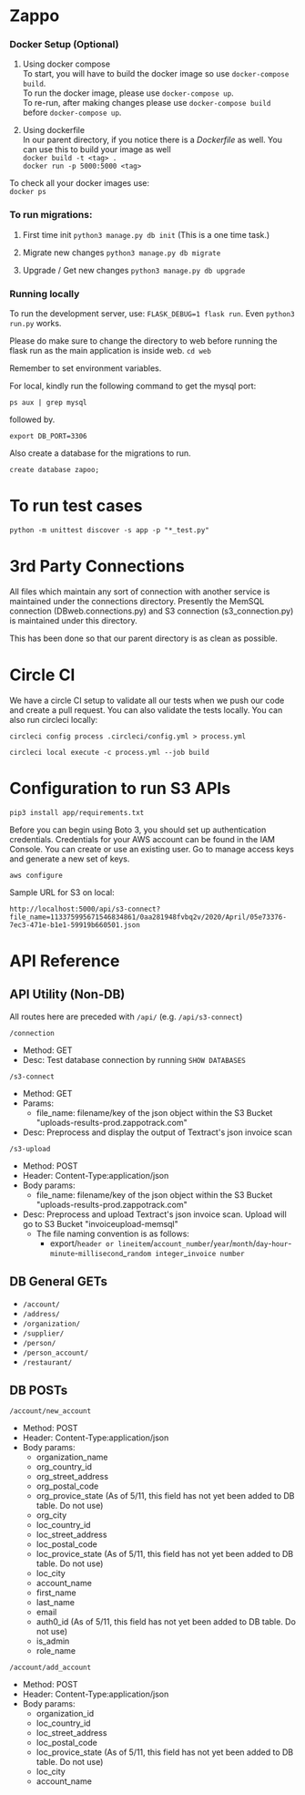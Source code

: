 # Zappo
   
### Docker Setup  (Optional)
1. Using docker compose   
To start, you will have to build the docker image so use ```docker-compose build```.   
To run the docker image, please use ```docker-compose up```.   
To re-run, after making changes please use ```docker-compose build``` before ```docker-compose up```.   
  
2. Using dockerfile     
In our parent directory, if you notice there is a *Dockerfile* as well. You can use this to build your image as well      
```docker build -t <tag> .```   
```docker run -p 5000:5000 <tag>```   
  
To check all your docker images use:  
```docker ps```  


### To run migrations:
1. First time init
```python3 manage.py db init``` (This is a one time task.)

2. Migrate new changes
```python3 manage.py db migrate```

3. Upgrade / Get new changes
```python3 manage.py db upgrade```


### Running locally
To run the development server, use: ```FLASK_DEBUG=1 flask run```.  Even ```python3 run.py``` works. 

Please do make sure to change the directory to web before running the flask run
as the main application is inside web. ```cd web ```  

Remember to set environment variables.

For local, kindly run the following command to get the mysql port:  
```
ps aux | grep mysql
```
  
followed by. 

```
export DB_PORT=3306
```

Also create a database for the migrations to run.

```
create database zapoo;
```
     
    
# To run test cases

```python -m unittest discover -s app -p "*_test.py"```


# 3rd Party Connections
All files which maintain any sort of connection with another service is maintained under the connections directory. Presently the MemSQL connection (DBweb.connections.py) and S3 connection (s3_connection.py) is maintained under this directory. 

This has been done so that our parent directory is as clean as possible.

# Circle CI
We have a circle CI setup to validate all our tests when we push our code and create a pull request. You can also validate the tests locally. You can also run circleci locally:

```
circleci config process .circleci/config.yml > process.yml
```

```
circleci local execute -c process.yml --job build
```

# Configuration to run S3 APIs
```
pip3 install app/requirements.txt
```

Before you can begin using Boto 3, you should set up authentication credentials. Credentials for your AWS account can be found in the IAM Console. You can create or use an existing user. Go to manage access keys and generate a new set of keys.


```
aws configure
```

Sample URL for S3 on local:

```
http://localhost:5000/api/s3-connect?file_name=113375995671546834861/0aa281948fvbq2v/2020/April/05e73376-7ec3-471e-b1e1-59919b660501.json
```

# API Reference

## API Utility (Non-DB)

All routes here are preceded with `/api/` (e.g. `/api/s3-connect`)

`/connection`
- Method: GET
- Desc: Test database connection by running `SHOW DATABASES`

`/s3-connect`
- Method: GET
- Params:
    - file_name: filename/key of the json object within the S3 Bucket "uploads-results-prod.zappotrack.com"
- Desc: Preprocess and display the output of Textract's json invoice scan

`/s3-upload`
- Method: POST
- Header: Content-Type:application/json
- Body params:
    - file_name:  filename/key of the json object within the S3 Bucket "uploads-results-prod.zappotrack.com"
- Desc: Preprocess and upload Textract's json invoice scan. Upload will go to S3 Bucket "invoiceupload-memsql"
    - The file naming convention is as follows:
        - export/`header or lineitem`/`account_number`/`year`/`month`/`day`-`hour`-`minute`-`millisecond`\_`random integer`\_`invoice number`

## DB General GETs
- `/account/`
- `/address/`
- `/organization/`
- `/supplier/`
- `/person/`
- `/person_account/`
- `/restaurant/`

## DB POSTs

`/account/new_account`
- Method: POST
- Header: Content-Type:application/json
- Body params:
    - organization_name
    - org_country_id
    - org_street_address
    - org_postal_code
    - org_provice_state (As of 5/11, this field has not yet been added to DB table. Do not use)
    - org_city
    - loc_country_id
    - loc_street_address
    - loc_postal_code
    - loc_provice_state (As of 5/11, this field has not yet been added to DB table. Do not use)
    - loc_city
    - account_name
    - first_name
    - last_name
    - email
    - auth0_id (As of 5/11, this field has not yet been added to DB table. Do not use)
    - is_admin
    - role_name

`/account/add_account`
- Method: POST
- Header: Content-Type:application/json
- Body params:
    - organization_id
    - loc_country_id
    - loc_street_address
    - loc_postal_code
    - loc_provice_state (As of 5/11, this field has not yet been added to DB table. Do not use)
    - loc_city
    - account_name
